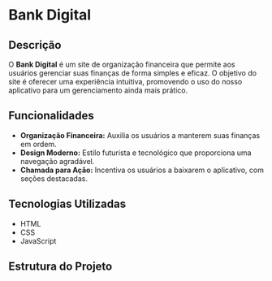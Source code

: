 # Bank Digital

## Descrição

O **Bank Digital** é um site de organização financeira que permite aos usuários gerenciar suas finanças de forma simples e eficaz. O objetivo do site é oferecer uma experiência intuitiva, promovendo o uso do nosso aplicativo para um gerenciamento ainda mais prático.

## Funcionalidades

- **Organização Financeira:** Auxilia os usuários a manterem suas finanças em ordem.
- **Design Moderno:** Estilo futurista e tecnológico que proporciona uma navegação agradável.
- **Chamada para Ação:** Incentiva os usuários a baixarem o aplicativo, com seções destacadas.

## Tecnologias Utilizadas

- HTML
- CSS
- JavaScript

## Estrutura do Projeto

